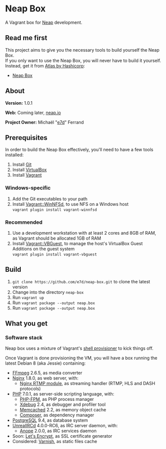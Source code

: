 # Neap Box

A Vagrant box for [Neap](https://github.com/e7d/neap) development.

## Read me first

This project aims to give you the necessary tools to build yourself the Neap Box.  
If you only want to use the Neap Box, you will never have to build it yourself. Instead, get it from [Atlas by Hashicorp](https://atlas.hashicorp.com/):
* [Neap Box](https://atlas.hashicorp.com/e7d/boxes/neap-box)

## About

**Version:** 1.0.1

**Web:** Coming later, [neap.io](http://neap.io)

**Project Owner:** Michaël "[e7d](https://github.com/e7d)" Ferrand

## Prerequisites

In order to build the Neap Box effectively, you'll need to have a few tools installed:

1. Install [Git](https://git-scm.com)
1. Install [VirtualBox](http://virtualbox.org)
1. Install [Vagrant](http://vagrantup.com)

### Windows-specific ###

1. Add the Git executables to your path
1. Install [Vagrant::WinNFSd](https://github.com/winnfsd/vagrant-winnfsd), to use NFS on a Windows host  
`vagrant plugin install vagrant-winnfsd`

### Recommended

1. Use a development workstation with at least 2 cores and 8GB of RAM, as Vagrant should be allocated 1GB of RAM
1. Install [Vagrant::VBGuest](https://github.com/dotless-de/vagrant-vbguest), to manage the host's VirtualBox Guest Additions on the guest system  
`vagrant plugin install vagrant-vbguest`

## Build ##

1. `git clone https://github.com/e7d/neap-box.git` to clone the latest version
1. Change into the directory `neap-box`
1. Run `vagrant up`
1. Run `vagrant package --output neap.box`
1. Run `vagrant package --output neap.box`

## What you get ##

### Software stack ###

Neap box uses a mixture of Vagrant's [shell provisioner](https://docs.vagrantup.com/v2/provisioning/shell.html) to kick things off.

Once Vagrant is done provisioning the VM, you will have a box running the latest Debian 8 (aka Jessie) containing:

* [FFmpeg](https://www.ffmpeg.org/) 2.6.5, as media converter
* [Nginx](http://nginx.com/) 1.8.0, as web server, with:
  * [Nginx RTMP module](https://github.com/arut/nginx-rtmp-module), as streaming handler (RTMP, HLS and DASH protocols)
* [PHP](http://php.net/) 7.0.1, as server-side scripting language, with:
    * [PHP-FPM](http://php-fpm.org/), as PHP process manager
    * [Xdebug](http://xdebug.org/) 2.4, as debugger and profiler tool
    * [Memcached](http://memcached.org/) 2.2, as memory object cache
    * [Composer](https://getcomposer.org/), as dependency manager
* [PostgreSQL](http://www.postgresql.org/) 9.4, as database system
* [UnrealIRCd](https://www.unrealircd.org/) 4.0.0-RC6, as IRC server daemon, with:
  * [Anope](https://www.anope.org/) 2.0.0, as IRC services daemon
* Soon: [Let's Encrypt](https://letsencrypt.org/), as SSL certificate generator
* Considered: [Varnish](http://varnish-cache.org/), as static files cache
